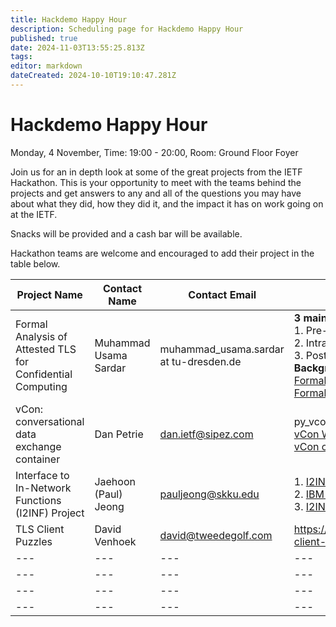 ```yaml
---
title: Hackdemo Happy Hour
description: Scheduling page for Hackdemo Happy Hour
published: true
date: 2024-11-03T13:55:25.813Z
tags: 
editor: markdown
dateCreated: 2024-10-10T19:10:47.281Z
---
```


# Hackdemo Happy Hour
Monday, 4 November, Time: 19:00 - 20:00, Room: Ground Floor Foyer

Join us for an in depth look at some of the great projects from the IETF Hackathon. This is your opportunity to meet with the teams behind the projects and get answers to any and all of the questions you may have about what they did, how they did it, and the impact it has on work going on at the IETF. 

Snacks will be provided and a cash bar will be available.

Hackathon teams are welcome and encouraged to add their project in the table below.

| Project Name  |  Contact Name |  Contact Email |  Reference Link  |
|---|---|---|---|
|Formal Analysis of Attested TLS for Confidential Computing| Muhammad Usama Sardar| muhammad_usama.sardar at tu-dresden.de| **3 main ways to combine attestation in TLS:** <br> 1. Pre-handshake attestation ([Paper](https://www.researchgate.net/publication/385384309_Towards_Validation_of_TLS_13_Formal_Model_and_Vulnerabilities_in_Intel's_RA-TLS_Protocol)) <br> 2. Intra-handshake attestation ([Internet draft](https://datatracker.ietf.org/doc/draft-fossati-tls-attestation/)) <br> 3. Post-handshake attestation (Sec. 4 in [this draft](https://www.researchgate.net/publication/367284929_SoK_Attestation_in_Confidential_Computing)) <br> **Background on Attestation:** <br> [Formal Specs](https://www.researchgate.net/publication/375592777_Formal_Specification_and_Verification_of_Architecturally-defined_Attestation_Mechanisms_in_Arm_CCA_and_Intel_TDX) <br> [Formal analysis artifacts repo](https://github.com/CCC-Attestation/formal-spec-TEE)|
|vCon: conversational data exchange container|Dan Petrie|dan.ietf@sipez.com|py_vcon [repo README](https://qrs.ly/k6gadog), <br> [vCon WG](https://datatracker.ietf.org/wg/vcon/about/), <br> [vCon container I-D](https://datatracker.ietf.org/doc/draft-ietf-vcon-vcon-container/)|
|Interface to In-Network Functions (I2INF) Project| Jaehoon (Paul) Jeong|pauljeong@skku.edu|1. [I2INF Framework](https://datatracker.ietf.org/doc/draft-jeong-opsawg-i2inf-framework/), <br> 2. [IBM Framework for SDV in ITS](https://datatracker.ietf.org/doc/draft-jeong-opsawg-intent-based-sdv-framework/), <br>3. [I2INF Problem Statement](https://datatracker.ietf.org/doc/draft-jeong-opsawg-i2inf-problem-statement/)|
|TLS Client Puzzles|David Venhoek|david@tweedegolf.com|https://wiki.ietf.org/en/meeting/121/hackathon#tls-client-puzzles|
|---|---|---|---|
|---|---|---|---|
|---|---|---|---|
|---|---|---|---|